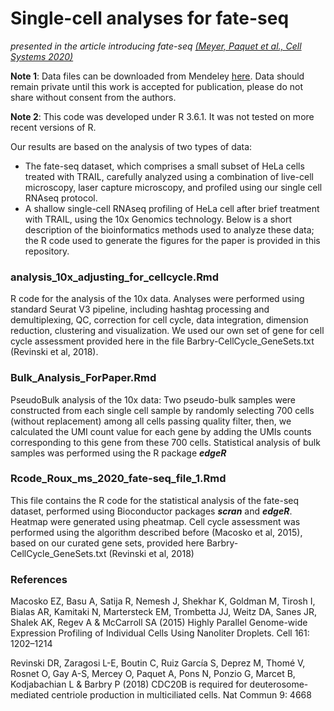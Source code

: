 # Single-cell analyses for fate-seq
*presented in the article introducing fate-seq [(Meyer, Paquet et al., Cell Systems 2020)](https://www.cell.com/cell-systems/fulltext/S2405-4712(20)30330-6)*

**Note 1**: Data files can be downloaded from Mendeley [here](https://data.mendeley.com/datasets/m289yp5skd/draft?a=65157631-161f-40a6-a718-23b0f9e6fa58).
Data should remain private until this work is accepted for publication, please do not share without consent from the authors.

**Note 2**: This code was developed under R 3.6.1. It was not tested on more recent versions of R.

Our results are based on the analysis of two types of data:
* The fate-seq dataset, which comprises a small subset of HeLa cells treated with TRAIL, carefully analyzed using a combination of live-cell microscopy, laser capture microscopy, and profiled using our single cell RNAseq protocol.
* A shallow single-cell RNAseq profiling of HeLa cell after brief treatment with TRAIL, using the 10x Genomics technology.
Below is a short description of the bioinformatics methods used to analyze these data; the R code used to generate the figures for the paper is provided in this repository.

### analysis_10x_adjusting_for_cellcycle.Rmd
R code for the analysis of the 10x data. Analyses were performed using standard Seurat V3 pipeline, including hashtag processing and demultiplexing, QC, correction for cell cycle, data integration, dimension reduction, clustering and visualization. We used our own set of gene for cell cycle assessment provided here in the file Barbry-CellCycle_GeneSets.txt (Revinski et al, 2018).


### Bulk_Analysis_ForPaper.Rmd
PseudoBulk analysis of the 10x data: Two pseudo-bulk samples were constructed from each single cell sample by randomly selecting 700 cells (without replacement) among all cells passing quality filter, then, we calculated the UMI count value for each gene by adding the UMIs counts corresponding to this gene from these 700 cells. Statistical analysis of bulk samples was performed using the R package _**edgeR**_

### Rcode_Roux_ms_2020_fate-seq_file_1.Rmd
This file contains the R code for the statistical analysis of the fate-seq dataset, performed using Bioconductor packages _**scran**_ and _**edgeR**_. Heatmap were generated using pheatmap. Cell cycle assessment was performed using the algorithm described before (Macosko et al, 2015), based on our curated gene sets, provided here Barbry-CellCycle_GeneSets.txt (Revinski et al, 2018)

### References

Macosko EZ, Basu A, Satija R, Nemesh J, Shekhar K, Goldman M, Tirosh I, Bialas AR, Kamitaki N, Martersteck EM, Trombetta JJ, Weitz DA, Sanes JR, Shalek AK, Regev A & McCarroll SA (2015) Highly Parallel Genome-wide Expression Profiling of Individual Cells Using Nanoliter Droplets. Cell 161: 1202–1214

Revinski DR, Zaragosi L-E, Boutin C, Ruiz García S, Deprez M, Thomé V, Rosnet O, Gay A-S, Mercey O, Paquet A, Pons N, Ponzio G, Marcet B, Kodjabachian L & Barbry P (2018) CDC20B is required for deuterosome-mediated centriole production in multiciliated cells. Nat Commun 9: 4668

